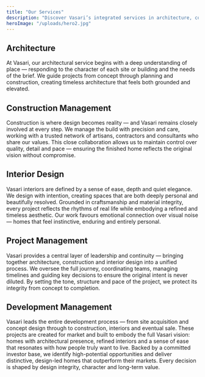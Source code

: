 ```yaml
---
title: "Our Services"
description: "Discover Vasari’s integrated services in architecture, construction, interiors, and development."
heroImage: "/uploads/hero2.jpg"
---
```


## Architecture
At Vasari, our architectural service begins with a deep understanding of place — responding to the character of each site or building and the needs of the brief. We guide projects from concept through planning and construction, creating timeless architecture that feels both grounded and elevated.

## Construction Management
Construction is where design becomes reality — and Vasari remains closely involved at every step. We manage the build with precision and care, working with a trusted network of artisans, contractors and consultants who share our values. This close collaboration allows us to maintain control over quality, detail and pace — ensuring the finished home reflects the original vision without compromise.

## Interior Design
Vasari interiors are defined by a sense of ease, depth and quiet elegance. We design with intention, creating spaces that are both deeply personal and beautifully resolved. Grounded in craftsmanship and material integrity, every project reflects the rhythms of real life while embodying a refined and timeless aesthetic. Our work favours emotional connection over visual noise — homes that feel instinctive, enduring and entirely personal.

## Project Management
Vasari provides a central layer of leadership and continuity — bringing together architecture, construction and interior design into a unified process. We oversee the full journey, coordinating teams, managing timelines and guiding key decisions to ensure the original intent is never diluted. By setting the tone, structure and pace of the project, we protect its integrity from concept to completion.

## Development Management
Vasari leads the entire development process — from site acquisition and concept design through to construction, interiors and eventual sale. These projects are created for market and built to embody the full Vasari vision: homes with architectural presence, refined interiors and a sense of ease that resonates with how people truly want to live. Backed by a committed investor base, we identify high-potential opportunities and deliver distinctive, design-led homes that outperform their markets. Every decision is shaped by design integrity, character and long-term value.
